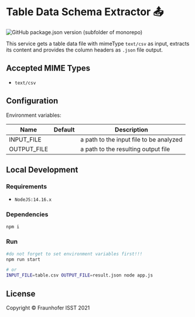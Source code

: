 # Table Data Schema Extractor 📤

![GitHub package.json version (subfolder of monorepo)](https://img.shields.io/github/package-json/v/FraunhoferISST/diva?color=green&filename=faas%2Ftable-data-schema-extractor%2Fpackage.json)

This service gets a table data file with mimeType `text/csv` as input, extracts its content and provides the column headers as `.json` file output.

## Accepted MIME Types

+ `text/csv`

## Configuration

Environment variables:

|Name | Default | Description |
| --- | --- | --- |
| INPUT_FILE    |  | a path to the input file to be analyzed |
| OUTPUT_FILE  | | a path to the resulting output file |

## Local Development

### Requirements

+ `NodeJS:14.16.x`

### Dependencies

```sh
npm i
```

### Run

```sh
#do not forget to set environment variables first!!!
npm run start

# or
INPUT_FILE=table.csv OUTPUT_FILE=result.json node app.js
```

## License

Copyright © Fraunhofer ISST 2021
